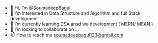 - 👋 Hi, I’m @SoumadeepBagui
- 👀 I’m interested in Data Structure and Algorithm and full Stack development
- 🌱 I’m currently learning DSA ansd we development ( MERN/ MEAN )
- 💞️ I’m looking to collaborate on ...
- 📫 How to reach me soumadeepbagui123@gmail.com

<!---
SoumadeepBagui409/SoumadeepBagui409 is a ✨ special ✨ repository because its `README.md` (this file) appears on your GitHub profile.
You can click the Preview link to take a look at your changes.
--->
